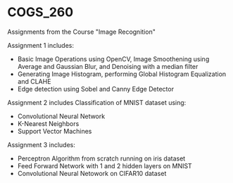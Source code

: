 # COGS_260
Assignments from the Course "Image Recognition"

Assignment 1 includes: 
- Basic Image Operations using OpenCV, Image Smoothening using Average and Gaussian Blur, and Denoising with a median filter
- Generating Image Histogram, performing Global Histogram Equalization and CLAHE
- Edge detection using Sobel and Canny Edge Detector

Assignment 2 includes Classification of MNIST dataset using:
- Convolutional Neural Network
- K-Nearest Neighbors
- Support Vector Machines

Assignment 3 includes:
- Perceptron Algorithm from scratch running on iris dataset
- Feed Forward Network with 1 and 2 hidden layers on MNIST
- Convolutional Neural Netowork on CIFAR10 dataset

